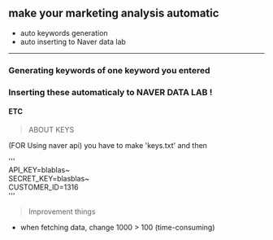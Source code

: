 ## make your marketing analysis automatic

- auto keywords generation
- auto inserting to Naver data lab  

-------

### Generating keywords of one keyword you entered  
### Inserting these automaticaly to NAVER DATA LAB !

#### ETC

>  ABOUT KEYS   

(FOR Using naver api)
you have to make 'keys.txt' and then

'''    
API_KEY=blablas~  
SECRET_KEY=blasblas~  
CUSTOMER_ID=1316  
'''

> Improvement things

- when fetching data, change 1000 > 100 (time-consuming)